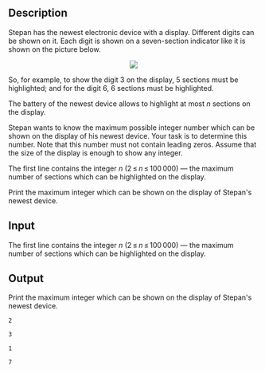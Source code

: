 ## Description

<div><p>Stepan has the newest electronic device with a display. Different digits can be shown on it. Each digit is shown on a seven-section indicator like it is shown on the picture below.</p><center> <img class="tex-graphics" src="file://wm3L9jO5.png" style="max-width: 100.0%;max-height: 100.0%;"> </center><p>So, for example, to show the digit <span class="tex-span">3</span> on the display, <span class="tex-span">5</span> sections must be highlighted; and for the digit <span class="tex-span">6</span>, <span class="tex-span">6</span> sections must be highlighted. </p><p>The battery of the newest device allows to highlight at most <span class="tex-span"><i>n</i></span> sections on the display. </p><p>Stepan wants to know the maximum possible integer number which can be shown on the display of his newest device. Your task is to determine this number. Note that this number must not contain leading zeros. Assume that the size of the display is enough to show any integer.</p></div><div class="input-specification"><p>The first line contains the integer <span class="tex-span"><i>n</i></span> (<span class="tex-span">2 ≤ <i>n</i> ≤ 100 000</span>) — the maximum number of sections which can be highlighted on the display.</p></div><div class="output-specification"><p>Print the maximum integer which can be shown on the display of Stepan's newest device.</p></div>

## Input

<p>The first line contains the integer <span class="tex-span"><i>n</i></span> (<span class="tex-span">2 ≤ <i>n</i> ≤ 100 000</span>) — the maximum number of sections which can be highlighted on the display.</p>

## Output

<p>Print the maximum integer which can be shown on the display of Stepan's newest device.</p>





```input1
2

```




```input2
3

```




```output1
1

```




```output2
7

```


